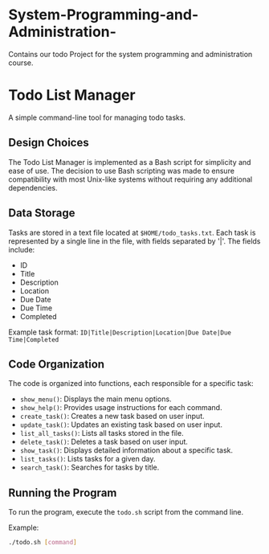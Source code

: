# System-Programming-and-Administration-
Contains our todo Project for the system programming and administration course.

# Todo List Manager

A simple command-line tool for managing todo tasks.

## Design Choices

The Todo List Manager is implemented as a Bash script for simplicity and ease of use. The decision to use Bash scripting was made to ensure compatibility with most Unix-like systems without requiring any additional dependencies.

## Data Storage

Tasks are stored in a text file located at `$HOME/todo_tasks.txt`. Each task is represented by a single line in the file, with fields separated by '|'. The fields include:
- ID
- Title
- Description
- Location
- Due Date
- Due Time
- Completed

Example task format: `ID|Title|Description|Location|Due Date|Due Time|Completed`

## Code Organization

The code is organized into functions, each responsible for a specific task:
- `show_menu()`: Displays the main menu options.
- `show_help()`: Provides usage instructions for each command.
- `create_task()`: Creates a new task based on user input.
- `update_task()`: Updates an existing task based on user input.
- `list_all_tasks()`: Lists all tasks stored in the file.
- `delete_task()`: Deletes a task based on user input.
- `show_task()`: Displays detailed information about a specific task.
- `list_tasks()`: Lists tasks for a given day.
- `search_task()`: Searches for tasks by title.

## Running the Program

To run the program, execute the `todo.sh` script from the command line.

Example:
```bash
./todo.sh [command] 

